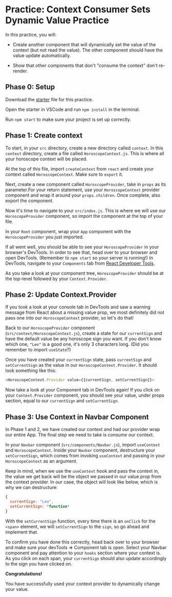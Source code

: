 # Practice: Context Consumer Sets Dynamic Value Practice

In this practice, you will:

* Create another component that will dynamically set the value of the context
(but not read the value). The other component should have the value update
automatically.

* Show that other components that don't "consume the context" don't re-render.

## Phase 0: Setup

Download the [starter][context-starter] file for this practice.

Open the starter in VSCode and run `npm install` in the terminal.

Run `npm start` to make sure your project is set up correctly.


## Phase 1: Create context

To start, in your `src` directory, create a new directory called `context`. In this
`context` directory, create a file called `HoroscopeContext.js`. This is where
all your horoscope context will be placed.

At the top of this file, import `createContext` from `react` and create your
context called `HoroscopeContext`. Make sure to `export` it.

Next, create a new component called `HoroscopeProvider`, take in `props` as its
parameter.For your return statement, use your `HoroscopeContext` provider
component and wrap it around your `props.children`. Once complete, also export
the component.

Now it's time to navigate to your `src/index.js`. This is where we will use our
`HoroscopeProvider` component, so import the component at the top of your file.

In your `Root` component, wrap your `App` component with the `HoroscopeProvider`
you just imported.

If all went well, you should be able to see your `HoroscopeProvider` in your
browser's DevTools. In order to see that, head over to your browser and open
DevTools. (Remember to `npm start` so your server is running!) In DevTools,
navigate to your `Components` tab from [React Developer Tools](react-devtools).

As you take a look at your component tree, `HoroscopeProvider` should be
at the top-level followed by your `Context.Provider`.


## Phase 2: Update Context.Provider

If you took a look at your console tab in DevTools and saw a warning message
from React about a missing value prop, we most definitely did not pass one into
our `HoroscopeContext` provider, so let's do that!

Back to our `HoroscopeProvider` component (`src/context/HoroscopeContext.js`),
create a state for our `currentSign` and have the default value be any
horoscope sign you want. If you don't know which one, `"Leo"` is a good one,
it's only 3 characters long. (Did you remember to import `useState`?)

Once you have created your `currentSign` state, pass `currentSign` and
`setCurrentSign` as the value in our `HoroscopeContext.Provider`. It should look
something like this:

```javascript
<HoroscopeContext.Provider value={{currentSign, setCurrentSign}}>
```

Now take a look at your Component tab in DevTools again! If you click on your
`Context.Provider` component, you should see your value, under props section,
equal to our `currentSign` and `setCurrentSign`.


## Phase 3: Use Context in Navbar Component

In Phase 1 and 2, we have created our context and had our provider wrap our
entire App. The final step we need to take is *consume* our context.

In your `Navbar` component (`src/components/Navbar.js`), import `useContext` and
`HoroscopeContext`. Inside your `Navbar` component, destructure your
`setCurrentSign`, which comes from invoking `useContext` and passing in your
`HoroscopeContext` as an argument.

Keep in mind, when we use the `useContext` hook and pass the context in,
the value we get back will be the object we passed in our value prop from the
context provider. In our case, the object will look like below, which is why we
can destructure:

```javascript
{
  currentSign: "Leo",
  setCurrentSign: *function*
}
```

With the `setCurrentSign` function, every time there is an `onClick` for the
`<span>` element, we will `setCurrentSign` to the `sign`, so go ahead and
implement that.

To confirm you have done this correctly, head back over to your browser and make
sure your devTools => Component tab is open. Select your Navbar component and
pay attention to your `hooks` section where your context is. As you click on
each span, your `currentSign` should also update accordingly to the sign you
have clicked on.


**Congratulations!**

You have successfully used your context provider to dynamically change your
value.



[context-starter]: ./starter
[react-devtools]: https://chrome.google.com/webstore/detail/react-developer-tools/fmkadmapgofadopljbjfkapdkoienihi?hl=en

